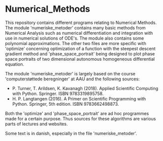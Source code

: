 # Numerical_Methods
This repository contains different programs relating to Numerical Methods. The module 'numeriske_metoder' contains many basic methods from Numerical Analysis such as numerical differentiation and integration with use in numerical solutions of ODE's. The module also contains some polynomial approximations. The other two files are more specific with 'optimize' concerning optimization of a function with the steepest descent gradient method and 'phase_space_portrait' being designed to plot phase space portraits of two dimensional autonomous homogeneous differential equation.

The module 'numeriske_metoder' is largely based on the course 'computerstøttede beregninger' at AAU and the following sources:
- P. Turner, T. Arildsen, K. Kavanagh (2018). Applied Scientific Computing with Python. Springer. ISBN 9783319895758.
- H. P. Langtangen (2016). A Primer on Scientific Programming with Python. Springer, 5th edition.  ISBN 9783662498873.

Both the 'optimize' and 'phase_space_portrait' are ad hoc programmes made for a certain purpose. Thus sources for these algorithms are various parts of lectures and websites.


Some text is in danish, especially in the file 'numeriske_metoder'.

